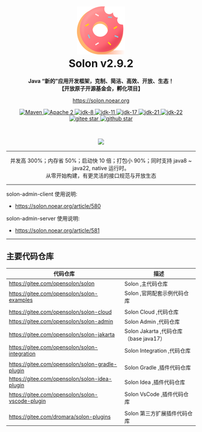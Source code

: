<h1 align="center" style="text-align:center;">
<img src="solon_icon.png" width="128" />
<br />
Solon v2.9.2
</h1>
<p align="center">
	<strong>Java “新的”应用开发框架，克制、简洁、高效、开放、生态！</strong>
    <br/>
    <strong>【开放原子开源基金会，孵化项目】</strong>
</p>
<p align="center">
	<a href="https://solon.noear.org/">https://solon.noear.org</a>
</p>

<p align="center">
    <a target="_blank" href="https://central.sonatype.com/search?q=org.noear%3Asolon-parent">
        <img src="https://img.shields.io/maven-central/v/org.noear/solon.svg?label=Maven%20Central" alt="Maven" />
    </a>
    <a target="_blank" href="LICENSE">
		<img src="https://img.shields.io/:License-Apache2-blue.svg" alt="Apache 2" />
	</a>
    <a target="_blank" href="https://www.oracle.com/java/technologies/javase/javase-jdk8-downloads.html">
		<img src="https://img.shields.io/badge/JDK-8-green.svg" alt="jdk-8" />
	</a>
    <a target="_blank" href="https://www.oracle.com/java/technologies/javase/jdk11-archive-downloads.html">
		<img src="https://img.shields.io/badge/JDK-11-green.svg" alt="jdk-11" />
	</a>
    <a target="_blank" href="https://www.oracle.com/java/technologies/javase/jdk17-archive-downloads.html">
		<img src="https://img.shields.io/badge/JDK-17-green.svg" alt="jdk-17" />
	</a>
    <a target="_blank" href="https://www.oracle.com/java/technologies/javase/jdk21-archive-downloads.html">
		<img src="https://img.shields.io/badge/JDK-21-green.svg" alt="jdk-21" />
	</a>
    <a target="_blank" href="https://www.oracle.com/java/technologies/javase/jdk22-archive-downloads.html">
		<img src="https://img.shields.io/badge/JDK-22-green.svg" alt="jdk-22" />
	</a>
    <br />
    <a target="_blank" href='https://gitee.com/noear/solon/stargazers'>
		<img src='https://gitee.com/noear/solon/badge/star.svg' alt='gitee star'/>
	</a>
    <a target="_blank" href='https://github.com/noear/solon/stargazers'>
		<img src="https://img.shields.io/github/stars/noear/solon.svg?style=flat&logo=github" alt="github star"/>
	</a>
</p>

<br/>
<p align="center">
	<a href="https://jq.qq.com/?_wv=1027&k=kjB5JNiC">
	<img src="https://img.shields.io/badge/QQ交流群-22200020-orange"/></a>
</p>

<hr />

<p align="center">
并发高 300%；内存省 50%；启动快 10 倍；打包小 90%；同时支持 java8 ~ java22, native 运行时。
<br/>
从零开始构建，有更灵活的接口规范与开放生态
</p>

<hr />

solon-admin-client 使用说明:

  * https://solon.noear.org/article/580

solon-admin-server 使用说明:

  * https://solon.noear.org/article/581

<hr />

## 主要代码仓库

| 代码仓库                                            | 描述                               | 
|-------------------------------------------------|----------------------------------| 
| https://gitee.com/opensolon/solon               | Solon ,主代码仓库                     | 
| https://gitee.com/opensolon/solon-examples      | Solon ,官网配套示例代码仓库                |
|                                                 |                                  |
| https://gitee.com/opensolon/solon-cloud         | Solon Cloud ,代码仓库                | 
| https://gitee.com/opensolon/solon-admin         | Solon Admin ,代码仓库                | 
| https://gitee.com/opensolon/solon-jakarta       | Solon Jakarta ,代码仓库（base java17） | 
| https://gitee.com/opensolon/solon-integration   | Solon Integration ,代码仓库          | 
|                                                 |                                  |
| https://gitee.com/opensolon/solon-gradle-plugin | Solon Gradle ,插件代码仓库             | 
| https://gitee.com/opensolon/solon-idea-plugin   | Solon Idea ,插件代码仓库               | 
| https://gitee.com/opensolon/solon-vscode-plugin | Solon VsCode ,插件代码仓库             | 
|                                                 |                                  |
| https://gitee.com/dromara/solon-plugins         | Solon 第三方扩展插件代码仓库                | 


